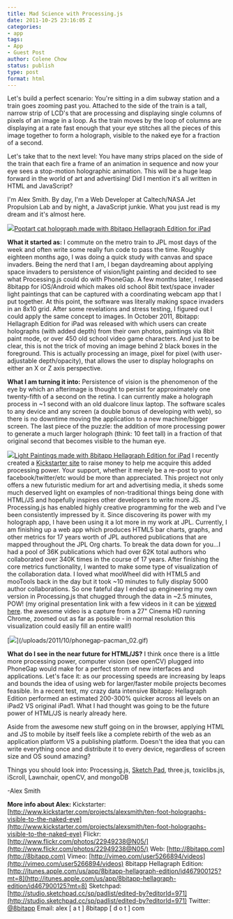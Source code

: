 ```yaml
---
title: Mad Science with Processing.js
date: 2011-10-25 23:16:05 Z
categories:
- app
tags:
- App
- Guest Post
author: Colene Chow
status: publish
type: post
format: html
---
```


Let's build a perfect scenario: You're sitting in a dim subway station and a train goes zooming past you. Attached to the side of the train is a tall, narrow strip of LCD's that are processing and displaying single columns of pixels of an image in a loop. As the train moves by the loop of columns are displaying at a rate fast enough that your eye stitches all the pieces of this image together to form a holograph, visible to the naked eye for a fraction of a second.

Let's take that to the next level: You have many strips placed on the side of the train that each fire a frame of an animation in sequence and now your eye sees a stop-motion holographic animation. This will be a huge leap forward in the world of art and advertising! Did I mention it's all written in HTML and JavaScript?

I'm Alex Smith. By day, I'm a Web Developer at Caltech/NASA Jet Propulsion Lab and by night, a JavaScript junkie. What you just read is my dream and it's almost here.

[![](/uploads/2011/10/6210385942_1e5a1e9d76_m.jpg)Poptart cat holograph made with 8bitapp Hellagraph Edition for iPad](/uploads/2011/10/6210385942_1e5a1e9d76_m.jpg)

**What it started as:** I commute on the metro train to JPL most days of the week and often write some really fun code to pass the time. Roughly eighteen months ago, I was doing a quick study with canvas and space invaders. Being the nerd that I am, I began daydreaming about applying space invaders to persistence of vision/light painting and decided to see what Processing.js could do with PhoneGap. A few months later, I released 8bitapp for iOS/Android which makes old school 8bit text/space invader light paintings that can be captured with a coordinating webcam app that I put together. At this point, the software was literally making space invaders in an 8x10 grid. After some revelations and stress testing, I figured out I could apply the same concept to images. In October 2011, 8bitapp: Hellagraph Edition for iPad was released with which users can create holographs (with added depth) from their own photos, paintings via 8bit paint mode, or over 450 old school video game characters. And just to be clear, this is not the trick of moving an image behind 2 black boxes in the foreground. This is actually processing an image, pixel for pixel (with user-adjustable depth/opacity), that allows the user to display holographs on either an X or Z axis perspective.

**What I am turning it into:** Persistence of vision is the phenomenon of the eye by which an afterimage is thought to persist for approximately one twenty-fifth of a second on the retina. I can currently make a holograph process in ~1 second with an old dualcore linux laptop. The software scales to any device and any screen (a double bonus of developing with web), so there is no downtime moving the application to a new machine/bigger screen. The last piece of the puzzle: the addition of more processing power to generate a much larger holograph (think: 10 feet tall) in a fraction of that original second that becomes visible to the human eye.

[![](/uploads/2011/10/6063065551_28e1e0a280_m.jpg)Light Paintings made with 8bitapp Hellagraph Edition for iPad](/uploads/2011/10/6063065551_28e1e0a280_m.jpg) I recently created a [Kickstarter site](http://www.kickstarter.com/projects/alexsmith/ten-foot-holographs-visible-to-the-naked-eye) to raise money to help me acquire this added processing power. Your support, whether it merely be a re-post to your facebook/twitter/etc would be more than appreciated. This project not only offers a new futuristic medium for art and advertising media, it sheds some much deserved light on examples of non-traditional things being done with HTML/JS and hopefully inspires other developers to write more JS. Processing.js has enabled highly creative programming for the web and I've been consistently impressed by it. Since discovering its power with my holograph app, I have been using it a lot more in my work at JPL. Currently, I am finishing up a web app which produces HTML5 bar charts, graphs, and other metrics for 17 years worth of JPL authored publications that are mapped throughout the JPL Org charts. To break the data down for you…I had a pool of 36K publications which had over 62K total authors who collaborated over 340K times in the course of 17 years. After finishing the core metrics functionality, I wanted to make some type of visualization of the collaboration data. I loved what mooWheel did with HTML5 and mooTools back in the day but it took ~10 minutes to fully display 5000 author collaborations. So one fateful day I ended up engineering my own version in Processing.js that chugged through the data in ~2.5 minutes, POW! (my original presentation link with a few videos in it can be [viewed here](http://prezi.com/p-j9qr9f-f4i/code-as-artjpl-artspace-talk-by-alex-smith/). the awesome video is a capture from a 27" Cinema HD running Chrome, zoomed out as far as possible - in normal resolution this visualization could easily fill an entire wall!)

[[![](/uploads/2011/10/phonegap-pacman_03.gif)](/uploads/2011/10/phonegap-pacman_03.gif)](/uploads/2011/10/phonegap-pacman_02.gif)

**What do I see in the near future for HTML/JS?** I think once there is a little more processing power, computer vision (see openCV) plugged into PhoneGap would make for a perfect storm of new interfaces and applications. Let's face it: as our processing speeds are increasing by leaps and bounds the idea of using web for larger/faster mobile projects becomes feasible. In a recent test, my crazy data intensive 8bitapp: Hellagraph Edition performed an estimated 200-300% quicker across all levels on an iPad2 VS original iPad1\. What I had thought was going to be the future power of HTML/JS is nearly already here.

Aside from the awesome new stuff going on in the browser, applying HTML and JS to mobile by itself feels like a complete rebirth of the web as an application platform VS a publishing platform. Doesn't the idea that you can write everything once and distribute it to every device, regardless of screen size and OS sound amazing?

Things you should look into: Processing.js, [Sketch Pad](http://sketchpad.cc), three.js, toxiclibs.js, iScroll, Lawnchair, openCV, and mongoDB

-Alex Smith

**More info about Alex:** Kickstarter: [http://www.kickstarter.com/projects/alexsmith/ten-foot-holographs-visible-to-the-naked-eye](http://www.kickstarter.com/projects/alexsmith/ten-foot-holographs-visible-to-the-naked-eye) Flickr: [http://www.flickr.com/photos/22949238@N05/](http://www.flickr.com/photos/22949238@N05/) Web: [http://8bitapp.com](http://8bitapp.com) Vimeo: [http://vimeo.com/user5266894/videos](http://vimeo.com/user5266894/videos) 8bitapp Hellagraph Edition: [http://itunes.apple.com/us/app/8bitapp-hellagraph-edition/id467900125?mt=8](http://itunes.apple.com/us/app/8bitapp-hellagraph-edition/id467900125?mt=8) Sketchpad: [http://studio.sketchpad.cc/sp/padlist/edited-by?editorId=971](http://studio.sketchpad.cc/sp/padlist/edited-by?editorId=971) Twitter: [@8bitapp](http://twitter.com/8bitapp) Email: alex [ a t ] 8bitapp [ d o t ] com
